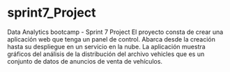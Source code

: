 # sprint7_Project
Data Analytics bootcamp - Sprint 7 Project
El proyecto consta de crear una aplicación web que tenga un panel de control. Abarca desde la creación hasta su despliegue en un servicio en la nube.
La aplicación muestra gráficos del análisis de la distribución del archivo vehicles que es un conjunto de datos de anuncios de venta de vehículos.
